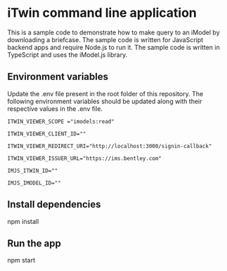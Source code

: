 # iTwin command line application

This is a sample code to demonstrate how to make query to an iModel by downloading a briefcase. The sample code is written for JavaScript backend apps and require Node.js to run it. The sample code is written in TypeScript and uses the iModel.js library.

## Environment variables

Update the .env file present in the root folder of this repository. The following environment variables should be updated along with their respective values in the .env file.

```text
ITWIN_VIEWER_SCOPE ="imodels:read"

ITWIN_VIEWER_CLIENT_ID=""

ITWIN_VIEWER_REDIRECT_URI="http://localhost:3000/signin-callback"

ITWIN_VIEWER_ISSUER_URL="https://ims.bentley.com"

IMJS_ITWIN_ID=""

IMJS_IMODEL_ID=""
```

## Install dependencies

npm install

## Run the app

npm start
